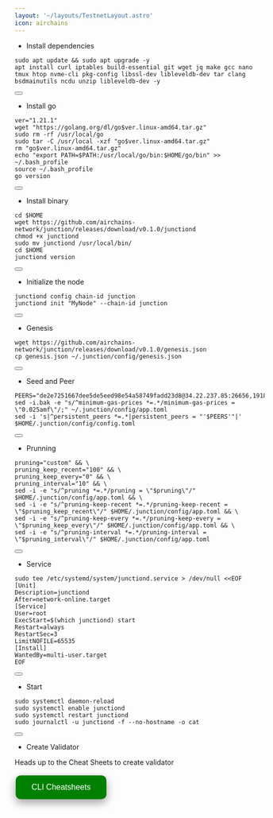 ```yaml
---
layout: '~/layouts/TestnetLayout.astro'
icon: airchains
---
```


- Install dependencies 

<div class="code-block-wrapper">
  <pre><code>sudo apt update && sudo apt upgrade -y
apt install curl iptables build-essential git wget jq make gcc nano tmux htop nvme-cli pkg-config libssl-dev libleveldb-dev tar clang bsdmainutils ncdu unzip libleveldb-dev -y</code></pre>
  <button class="copy-btn"><i class="fas fa-copy"></i></button>
</div>

- Install go

<div class="code-block-wrapper">
  <pre><code>ver="1.21.1"
wget "https://golang.org/dl/go$ver.linux-amd64.tar.gz"
sudo rm -rf /usr/local/go
sudo tar -C /usr/local -xzf "go$ver.linux-amd64.tar.gz"
rm "go$ver.linux-amd64.tar.gz"
echo "export PATH=$PATH:/usr/local/go/bin:$HOME/go/bin" >> ~/.bash_profile
source ~/.bash_profile
go version</code></pre>
  <button class="copy-btn"><i class="fas fa-copy"></i></button>
</div>

- Install binary

<div class="code-block-wrapper">
  <pre><code>cd $HOME
wget https://github.com/airchains-network/junction/releases/download/v0.1.0/junctiond
chmod +x junctiond
sudo mv junctiond /usr/local/bin/
cd $HOME
junctiond version</code></pre>
  <button class="copy-btn"><i class="fas fa-copy"></i></button>
</div>

- Initialize the node

<div class="code-block-wrapper">
  <pre><code>junctiond config chain-id junction
junctiond init "MyNode" --chain-id junction</code></pre>
  <button class="copy-btn"><i class="fas fa-copy"></i></button>
</div>

- Genesis

<div class="code-block-wrapper">
  <pre><code>wget https://github.com/airchains-network/junction/releases/download/v0.1.0/genesis.json
cp genesis.json ~/.junction/config/genesis.json</code></pre>
  <button class="copy-btn"><i class="fas fa-copy"></i></button>
</div>

- Seed and Peer

<div class="code-block-wrapper">
  <pre><code>PEERS="de2e7251667dee5de5eed98e54a58749fadd23d8@34.22.237.85:26656,1918bd71bc764c71456d10483f754884223959a5@35.240.206.208:26656,48887cbb310bb854d7f9da8d5687cbfca02b9968@35.200.245.190:26656,de2e7251667dee5de5eed98e54a58749fadd23d8@34.22.237.85:26656,8b72b2f2e027f8a736e36b2350f6897a5e9bfeaa@131.153.232.69:26656,d92c7efcb453ba2edab6d80ad6e3b692e3a7e4f5@49.13.120.225:26656,5c5989b5dee8cff0b379c4f7273eac3091c3137b@57.128.74.22:56256,e09fa8cc6b06b99d07560b6c33443023e6a3b9c6@65.21.131.187:26656,0305205b9c2c76557381ed71ac23244558a51099@162.55.65.162:26656,3e5f3247d41d2c3ceeef0987f836e9b29068a3e9@168.119.31.198:56256,086d19f4d7542666c8b0cac703f78d4a8d4ec528@135.148.232.105:26656,976a0fe0a0fa205478beb66addaae3842907c3f6@37.27.48.77:32656,7d6694fb464a9c9761992f695e6ba1d334403986@164.90.228.66:26656,b2e9bebc16bc35e16573269beba67ffea5932e13@95.111.239.250:26656,23152e91e3bd642bef6508c8d6bd1dbedccf9e56@95.111.237.24:26656,c1e9d12d80ec74b8ddbabdec9e0dad71337ba43f@135.181.82.176:26656,3b429f2c994fa76f9443e517fd8b72dcf60e6590@37.27.11.132:26656,84b6ccf69680c9459b3b78ca4ba80313fa9b315a@159.69.208.30:26656,e78a440c57576f3743e6aa9db00438462980927e@5.161.199.115:26656,49fb1316b22c71e455720af15dd552dafb9af39a@5.189.151.175:26656,e831fa909cce0d1807cfcf417e28e782530f5c94@161.97.66.254:26666,db38d672f66df4de01b26e1fa97e1632fbfb1bdf@173.249.57.190:26656,08a0014125bded5fe76b9dc3275b0a58b6841b43@116.203.184.36:26656,6025c1523ad0cd6926ef277cfcf46d82ebb43c21@116.203.24.46:26656,fed2e80e159a23bf9f71f980b501c2304cec2f6d@185.194.216.61:17656,1ad9bdeac0b06f585a9c64261d0705c4cbfd28e7@144.91.99.93:26656,a6384bd23bd728ffa9a8452b12fc865dadf51672@81.200.154.160:26656,5b31fdf605645b44ad615c8b79b1550540895fe5@35.214.147.230:26656,6a3a13d7631823eb6dcd00882243c913c819a125@38.242.196.100:26656,3e182e463425dfa6d4cef83f4bdd67c98c36eba3@195.26.243.208:47656,c97c7a9c11cf3cb059ce89c36f7ff219daa3ada4@195.26.246.26:26656,7d162ef2392d25720d7cdb2cfdf2ccf146e32bac@49.13.234.149:26656,5a161464aa73571f1b7e22204bcf3bdb6fb71f3b@195.26.241.184:26656,bff7c802021ed3b4aaf222da9d42280bfc5dad88@65.109.139.181:26656,c284cbda3ab197001136c39c9df8e45af2038513@34.93.143.222:26656,449297568d9d6d4aa51a93f7a1b1e92e1ec38619@65.108.242.9:26656,611440c7193678ec1cd0c60b55abfca07dfa27cd@95.217.161.97:26656,beec52199d4b28cab6fc3b2f2a2718c6667ac46a@37.27.19.95:26656,226b9c42e81cddd185d435348cd89f87fee37279@135.181.42.46:26656,479b63df84e247c55e80cccd9abbf7100a334fcc@65.108.156.83:26656"
sed -i.bak -e "s/^minimum-gas-prices *=.*/minimum-gas-prices = \"0.025amf\"/;" ~/.junction/config/app.toml
sed -i 's|^persistent_peers *=.*|persistent_peers = "'$PEERS'"|' $HOME/.junction/config/config.toml</code></pre>
  <button class="copy-btn"><i class="fas fa-copy"></i></button>
</div>

- Prunning

<div class="code-block-wrapper">
  <pre><code>pruning="custom" && \
pruning_keep_recent="100" && \
pruning_keep_every="0" && \
pruning_interval="10" && \
sed -i -e "s/^pruning *=.*/pruning = \"$pruning\"/" $HOME/.junction/config/app.toml && \
sed -i -e "s/^pruning-keep-recent *=.*/pruning-keep-recent = \"$pruning_keep_recent\"/" $HOME/.junction/config/app.toml && \
sed -i -e "s/^pruning-keep-every *=.*/pruning-keep-every = \"$pruning_keep_every\"/" $HOME/.junction/config/app.toml && \
sed -i -e "s/^pruning-interval *=.*/pruning-interval = \"$pruning_interval\"/" $HOME/.junction/config/app.toml</code></pre>
  <button class="copy-btn"><i class="fas fa-copy"></i></button>
</div>

- Service

<div class="code-block-wrapper">
  <pre><code>sudo tee /etc/systemd/system/junctiond.service &gt; /dev/null &lt;&lt;EOF
[Unit]
Description=junctiond
After=network-online.target
[Service]
User=root
ExecStart=$(which junctiond) start
Restart=always
RestartSec=3
LimitNOFILE=65535
[Install]
WantedBy=multi-user.target
EOF</code></pre>
  <button class="copy-btn"><i class="fas fa-copy"></i></button>
</div>

- Start

<div class="code-block-wrapper">
  <pre><code>sudo systemctl daemon-reload
sudo systemctl enable junctiond
sudo systemctl restart junctiond
sudo journalctl -u junctiond -f --no-hostname -o cat</code></pre>
  <button class="copy-btn"><i class="fas fa-copy"></i></button>
</div>

- Create Validator

Heads up to the Cheat Sheets to create validator

<a href="https://sychonix.com/testnet/airchains/cheat">
  <button style="background-color: green; border: none; color: white; padding: 15px 32px; text-align: center; text-decoration: none; display: inline-block; font-size: 16px; margin: 4px 2px; cursor: pointer; border-radius: 10px; box-shadow: 0 8px 16px 0 rgba(0,0,0,0.2), 0 6px 20px 0 rgba(0,0,0,0.19);" onmouseover="this.style.boxShadow='0 0 0 4px rgba(0,255,0,0.5)'" onmouseout="this.style.boxShadow='0 8px 16px 0 rgba(0,0,0,0.2), 0 6px 20px 0 rgba(0,0,0,0.19)'">CLI Cheatsheets</button>
</a>
